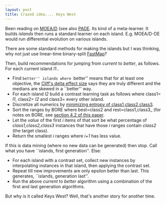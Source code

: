 ```yaml
---
layout: post
title: Crazed idea.... Keys West
---
```


Been reading on
[MOEA/D](http://citeseerx.ist.psu.edu/viewdoc/summary?doi=10.1.1.320.1222&rank=1)
(see also
[PADE](http://pagmo.sourceforge.net/pygmo/documentation/algorithms.html#PyGMO.algorithm.pade). Its
kind of a meta-learner. It builds _islands_ then
runs a standard learner on each
island. E.g. MOEA/D-DE would run differential
evolution on various islands.

There are some standard methods for making the
islands but I was thinking, why not just use linear-time binary-split
[FastMap](https://github.com/ai-se/where/blob/master/where2.py#L26)?

Then, build recommendations for jumping from
_current_ to _better_, as follows.
For each current island _I1_..

+ Find ``better'' islands where ``better''
  means that for at least one objective,
  the [Cliff's delta effect size](https://github.com/ai-se/where/blob/5428935fd8138ed83c2bef2800d2b525bb80e949/cliff.py)  says they are truly
	   different and the medians are skewed in a ``better'' way.
+ For each island _I2_ build a contrast learning task as follows
  where class1= _I1_, class2= _I2_ and class3= every other island.
+ Discretize all numerics by
  [minimizing entropy of class1,class2,class3](https://github.com/timm/axe/blob/master/old/ediv.py).
+ Sort the ranges by
  BORE where  best=class2 and rest=class1,class3_ (for notes on BORE,
  see [section 4.2  of this paper](http://menzies.us/pdf/07casease.pdf).
+ Let the _value_ of the first _i_ items of that sort be what percentage
  of _class1,class2,class3_ instances that have those _i_ ranges
  contain _class2_ (the target class).
+ Return the smallest _i_ ranges where _i+1_ has less value.

If this is data mining (where no new data can be generated) then stop.
Call what you have ``islands, first generation''.
Else:

+ For each island with a contrast set, collect new instances by
  interpolating instances in that island, then applying the contrast set.
+ Repeat till new improvements are only epsilon better than last. This generates, ``islands,
  generation last''.
+ Run the above _current_ to _better_ algorithm using a combination of the first and last generation
  algorithms.

But why is it called Keys West? Well, that's another story for another time.


